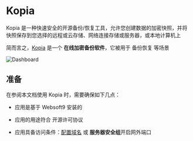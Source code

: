 # Kopia

Kopia 是一种快速安全的开源备份/恢复工具，允许您创建数据的加密快照，并将快照保存到您选择的远程或云存储、网络连接存储或服务器，或本地计算机上

简而言之，[Kopia](https://github.com/kopia/kopia) 是一个 **在线加密备份软件**，它被用于 备份恢复  等场景


![Dashboard](https://libs.websoft9.com/Websoft9/DocsPicture/zh/kopia/kopia-gui-websoft9.png)


## 准备

在参阅本文档使用 Kopia 时，需要确保如下几点：

- 应用是基于 Websoft9 安装的

- 应用的用途符合 [](https://opensource.org/licenses/Apache-2.0) 开源许可协议

- 应用具备访问条件：[配置域名](./guide/appsetdomain) 或 **服务器安全组**开启网外端口